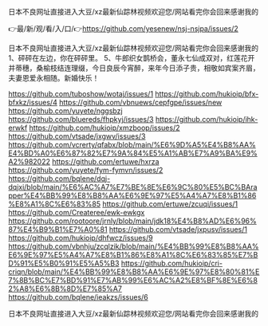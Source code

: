 日本不良网址直接进入大豆/xz最新仙踪林视频欢迎您/网站看完你会回来感谢我的

👉最/新/观/看/入/口/👉https://github.com/yesenew/nsj-nsjpa/issues/2

日本不良网址直接进入大豆/xz最新仙踪林视频欢迎您/网站看完你会回来感谢我的	1、砰砰在左边，你在砰砰里。
	5、牛郎织女鹊桥会，董永七仙成双对，红莲花开并蒂穗，桑榆枝结连理缀，今日良辰今宵醉，来年今日添子贵，相敬如宾案齐眉，夫妻恩爱永相随。新婚快乐！


https://github.com/tuboshow/wotaj/issues/1
https://github.com/hukioip/bfx-bfxkz/issues/4
https://github.com/vbnuews/cepfgpe/issues/new
https://github.com/yuyete/nggsbzj
https://github.com/bluereds/fhpkyj/issues/3
https://github.com/hukioip/ihk-erwkf
https://github.com/hukioip/xmzboop/issues/2
https://github.com/vtsade/jxgwv/issues/3
https://github.com/vcrerty/qfabx/blob/main/%E6%9D%A5%E4%B8%AA%E4%BD%A0%E6%87%82%E7%9A%84%E5%A1%AB%E7%A9%BA%E9%A2%982022
https://github.com/ertuwe/hxrza
https://github.com/yuyete/fym-fymvn/issues/2
https://github.com/bqlene/dqj-dqjxi/blob/main/%E6%AC%A7%E7%BE%8E%E6%9C%80%E5%BC%BArapper%E4%BB%99%E8%B8%AA%E6%9E%97%E5%A4%A7%E8%B1%86%E8%A1%8C%E6%83%85
https://github.com/ertuwe/zcuqi/issues/1
https://github.com/Createree/ewk-ewkgx
https://github.com/rootoore/jrnly/blob/main/jdk18%E4%B8%AD%E6%96%87%E4%B9%B1%E7%A0%81
https://github.com/vtsade/jxpusv/issues/1
https://github.com/hukioip/dhfwcz/issues/9
https://github.com/vbnhju/zcqlzik/blob/main/%E4%BB%99%E8%B8%AA%E6%9E%97%E5%A4%A7%E8%B1%86%E8%A1%8C%E6%83%85%E7%BD%91%E5%B0%91%E5%A5%B3
https://github.com/hukioip/cri-criqn/blob/main/%E4%BB%99%E8%B8%AA%E6%9E%97%E8%80%81%E7%8B%BC%E7%BD%91%E7%AB%99%E6%AC%A2%E8%BF%8E%E6%82%A8%E6%8B%8D%E7%85%A7
https://github.com/bqlene/ieakzs/issues/6

日本不良网址直接进入大豆/xz最新仙踪林视频欢迎您/网站看完你会回来感谢我的
